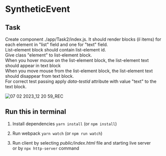 # SyntheticEvent

## Task 
Create component ./app/Task2/index.js. It should render blocks (_li_ items)  for each element in "list" field and one for "text" field.  
List-element block should contain list-element id.   
Give class "element" to list-element block.  
When you hover mouse on the list-element block, the list-element text should appear in text block  
When you move mouse from the list-element block, the list-element text should disappear from text  block.  
For correct test passing apply *data-testid* attribute with value "text" to the text block.  

![07 02 2023_12 20 59_REC](https://user-images.githubusercontent.com/46501186/217576072-8c03af7d-3a86-402f-baaa-a93f17621186.gif)

## Run this in terminal

1. Install dependencies
`yarn install` (or `npm install`)

2. Run webpack
`yarn watch` (or `npm run watch`)

3. Run client by selecting *public/index.html* file and starting live server   
   or by `npx http-server` command
